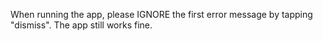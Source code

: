 When running the app, please IGNORE the first error message by tapping "dismiss". The app still works fine. 
